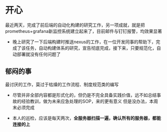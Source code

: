 # 开心
最近两天，完成了前后端的自动化构建的研究工作，另一项成就，就是把prometheus+grafana新监控系统建立起来了，目前邮件与钉钉报警，均效果显著

* 晚上研究了一下后端构建时推送nexus的工作，在一位开发同事的帮助下，完成了该任务，自动构建体系的研究，宣告彻底完成，接下来，只要规范化，自动部署就没有任何问题了

## 郁闷的事
最讨厌的工作，莫过于枯燥的工作流程、制度规范类的编写

* 尽管并非全部内容都是形式化的，但仍是不完全具备实践价值，远不如总结事故的经验教训，做为未来应急处理的SOP，来的更有意义
但是没办法，本周末必须完成

* 本人的巡检，应该是每天两次，**全服务器扫描一遍，确认所有的服务器，都能连接的上**